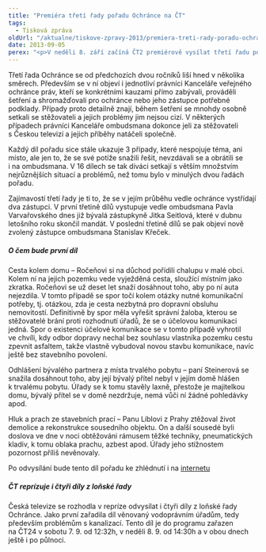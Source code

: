 ```yaml
---
title: "Premiéra třetí řady pořadu Ochránce na ČT"
tags:
  - Tisková zpráva
oldUrl: "/aktualne/tiskove-zpravy-2013/premiera-treti-rady-poradu-ochrance-na-ct-1"
date: 2013-09-05
perex: "<p>V neděli 8. září začíná ČT2 premiérově vysílat třetí řadu pořadu Ochránce o nejrůznějších problémech lidí s úřady. První díl začíná v neděli v 11:40 h, jeho repríza ve středu ve 13:15 a další opakování jsou pak zařazena do vysílání ČT2 v neděli a úterý vždy po půlnoci. </p>"
---
```


<!-- imported from the old website -->

<p>Třetí řada Ochránce se od předchozích dvou ročníků liší hned v několika směrech. Především se v ní objeví i jednotliví právníci Kanceláře veřejného ochránce práv, kteří se konkrétními kauzami přímo zabývali, prováděli šetření a shromažďovali pro ochránce nebo jeho zástupce potřebné podklady. Případy proto detailně znají, během šetření se mnohdy osobně setkali se stěžovateli a jejich problémy jim nejsou cizí. V některých případech právníci Kanceláře ombudsmana dokonce jeli za stěžovateli s Českou televizí a jejich příběhy natáčeli společně.</p><p>Každý díl pořadu sice stále ukazuje 3 případy, které nespojuje téma, ani místo, ale jen to, že se své potíže snažili řešit, nevzdávali se a obrátili se i na ombudsmana. V 16 dílech se tak diváci setkají s větším množstvím nejrůznějších situací a problémů, než tomu bylo v minulých dvou řadách pořadu.</p><p>Zajímavostí třetí řady je ti to, že se v jejím průběhu vedle ochránce vystřídají dva zástupci. V první třetině dílů vystupuje vedle ombudsmana Pavla Varvařovského dnes již bývalá zástupkyně Jitka Seitlová, které v dubnu letošního roku skončil mandát. V poslední třetině dílů se pak objeví nově zvolený zástupce ombudsmana Stanislav Křeček.</p><h5>O čem bude první díl</h5><p>Cesta kolem domu – Ročeňovi si na důchod pořídili chalupu v malé obci. Kolem ní na jejich pozemku vede vyježděná cesta, sloužící místním jako zkratka. Ročeňovi se už deset let snaží dosáhnout toho, aby po ní auta nejezdila. V tomto případě se spor točí kolem otázky nutné komunikační potřeby, tj. otázkou, zda je cesta nezbytná pro dopravní obsluhu nemovitostí. Definitivně by spor měla vyřešit správní žaloba, kterou se stěžovatelé brání proti rozhodnutí úřadů, že se o účelovou komunikaci jedná. Spor o existenci účelové komunikace se v tomto případě vyhrotil ve chvíli, kdy odbor dopravy nechal bez souhlasu vlastníka pozemku cestu zpevnit asfaltem, takže vlastně vybudoval novou stavbu komunikace, navíc ještě bez stavebního povolení.</p><p>Odhlášení bývalého partnera z místa trvalého pobytu – paní Steinerová se snažila dosáhnout toho, aby její bývalý přítel nebyl v jejím domě hlášen k trvalému pobytu. Úřady se k tomu stavěly laxně, přestože je majitelkou domu, bývalý přítel se v domě nezdržuje, nemá vůči ní žádné pohledávky apod.</p><p>Hluk a prach ze stavebních prací – Panu Líblovi z Prahy ztěžoval život demolice a rekonstrukce sousedního objektu. On a další sousedé byli doslova ve dne v noci obtěžováni rámusem těžké techniky, pneumatických kladiv, k tomu oblaka prachu, azbest apod. Úřady jeho stížnostem pozornost příliš nevěnovaly.</p><p>Po odvysílání bude tento díl pořadu ke zhlédnutí i na <a title="Otevření do nového okna" href="http://www.ceskatelevize.cz/porady/10363268581-ochrance/313281381960001/" target="_blank">internetu</a> <img alt="" src="https://www.ochrance.cz/typo3/ext/od_linkdesc/icons/external.gif" class="od_linkdesc_icon_external" /></p><h5>ČT reprízuje i čtyři díly z loňské řady</h5><p>Česká televize se rozhodla v repríze odvysílat i čtyři díly z loňské řady Ochránce. Jako první zařadila díl věnovaný vodoprávním úřadům, tedy především problémům s kanalizací. Tento díl je do programu zařazen na ČT24 v sobotu 7. 9. od 12:32h, v neděli 8. 9. od 14:30h a v obou dnech ještě i po půlnoci.</p>
